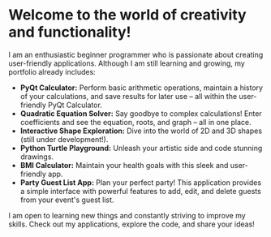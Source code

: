 # Welcome to the world of creativity and functionality!

I am an enthusiastic beginner programmer who is passionate about creating user-friendly applications.
Although I am still learning and growing, my portfolio already includes:
- **PyQt Calculator:** Perform basic arithmetic operations, maintain a history of your calculations, and save results for later use – all within the user-friendly PyQt Calculator.
- **Quadratic Equation Solver:** Say goodbye to complex calculations! Enter coefficients and see the equation, roots, and graph – all in one place.
- **Interactive Shape Exploration:** Dive into the world of 2D and 3D shapes (still under development!).
- **Python Turtle Playground:** Unleash your artistic side and code stunning drawings.
- **BMI Calculator:** Maintain your health goals with this sleek and user-friendly app.
- **Party Guest List App:** Plan your perfect party! This application provides a simple interface with powerful features to add, edit, and delete guests from your event's guest list.

I am open to learning new things and constantly striving to improve my skills.
Check out my applications, explore the code, and share your ideas!

<!---
hrosicka/hrosicka is a ✨ special ✨ repository because its `README.md` (this file) appears on your GitHub profile.
You can click the Preview link to take a look at your changes.
--->
